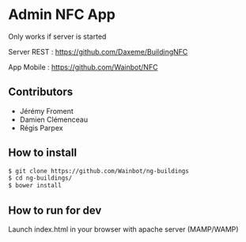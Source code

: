 # Admin NFC App

Only works if server is started

Server REST : https://github.com/Daxeme/BuildingNFC

App Mobile : https://github.com/Wainbot/NFC

## Contributors

- Jérémy Froment
- Damien Clémenceau
- Régis Parpex

## How to install

```bash
$ git clone https://github.com/Wainbot/ng-buildings
$ cd ng-buildings/
$ bower install
```

## How to run for dev

Launch index.html in your browser with apache server (MAMP/WAMP)